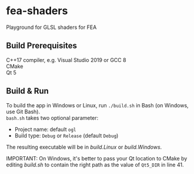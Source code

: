# fea-shaders
Playground for GLSL shaders for FEA  

## Build Prerequisites  
C++17 compiler, e.g. Visual Studio 2019 or GCC 8  
CMake  
Qt 5

## Build & Run
To build the app in Windows or Linux, run `./build.sh` in Bash (on Windows, use Git Bash).  
`bash.sh` takes two optional parameter:  
* Project name: default `ogl`
* Build type: `Debug` or `Release` (default `Debug`)  
  
The resulting executable will be in _build.Linux_ or _build.Windows_.  

IMPORTANT: On Windows, it's better to pass your Qt location to CMake by editing _build.sh_ to contain the right path as the value of `Qt5_DIR` in line 41.  
